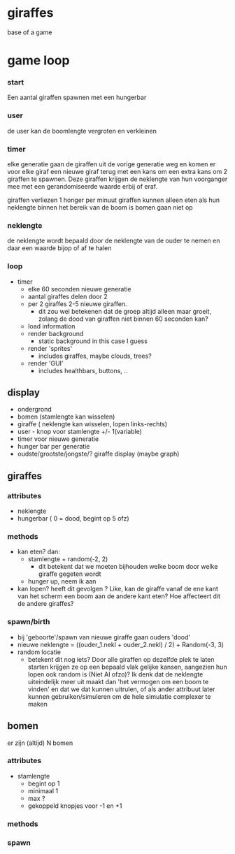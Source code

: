 # giraffes
base of a game

# game loop
### start
Een aantal giraffen spawnen met een hungerbar 
### user
de user kan de boomlengte vergroten en verkleinen

### timer
elke generatie gaan de giraffen uit de vorige generatie weg en komen er voor elke giraf een nieuwe giraf terug met een kans om een extra kans om 2 giraffen te spawnen. Deze giraffen krijgen de neklengte van hun voorganger mee met een gerandomiseerde waarde erbij of eraf.

giraffen  verliezen 1 honger per minuut 
giraffen kunnen alleen eten als hun neklengte binnen het bereik van de boom is
bomen gaan niet op

### neklengte
de neklengte wordt bepaald door de neklengte van de ouder te nemen en daar een waarde bijop of af te halen


### loop
- timer
  - elke 60 seconden nieuwe generatie
  - aantal giraffes delen door 2
  - per 2 giraffes 2-5 nieuwe giraffen.
    - dit zou wel betekenen dat de groep altijd alleen maar groeit, zolang de dood van giraffen niet binnen 60 seconden kan?
  - load information
  - render background
    - static background in this case I guess
  - render 'sprites'
    - includes giraffes, maybe clouds, trees?
  - render 'GUI'
    - includes healthbars, buttons, ..


## display
- ondergrond
- bomen (stamlengte kan wisselen)
- giraffe ( neklengte kan wisselen, lopen links-rechts)
- user - knop voor stamlengte +/- 1(variable)
- timer voor nieuwe generatie
- hunger bar per generatie
- oudste/grootste/jongste/? giraffe display (maybe graph)

## giraffes

### attributes
- neklengte
- hungerbar ( 0 = dood, begint op 5 ofz)

### methods
- kan eten? dan:
  - stamlengte + random(-2, 2)
    - dit betekent dat we moeten bijhouden welke boom door welke giraffe gegeten wordt
  - hunger up, neem ik aan
- kan lopen? heeft dit gevolgen ? Like, kan de giraffe vanaf de ene kant van het scherm een boom aan de andere kant eten?  Hoe affecteert dit de andere giraffes?

### spawn/birth
- bij 'geboorte'/spawn van nieuwe giraffe gaan ouders 'dood'
- nieuwe neklengte = ((ouder_1.nekl + ouder_2.nekl) / 2) + Random(-3, 3)
- random locatie
  - betekent dit nog iets? Door alle giraffen op dezelfde plek te laten starten krijgen ze op een bepaald vlak gelijke kansen, aangezien hun lopen ook random is (Niet AI ofzo)? Ik denk dat de neklengte uiteindelijk meer uit maakt dan 'het vermogen om een boom te vinden' en dat we dat kunnen uitrulen, of als ander attribuut later kunnen gebruiken/simuleren om de hele simulatie complexer te maken

## bomen
er zijn (altijd) N bomen

### attributes
- stamlengte
  - begint op 1
  - minimaal 1
  - max ?
  - gekoppeld knopjes voor -1 en +1

### methods

### spawn

